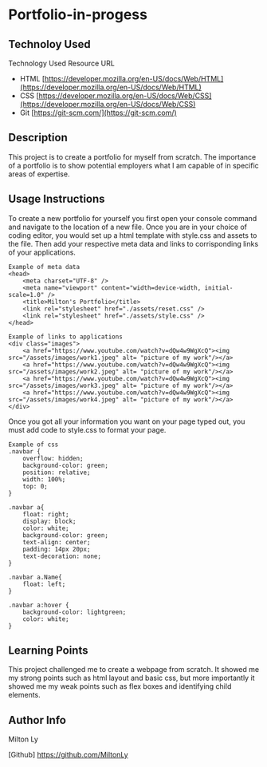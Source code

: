 # Portfolio-in-progess

## Technoloy Used

Technology Used
Resource URL
- HTML [https://developer.mozilla.org/en-US/docs/Web/HTML](https://developer.mozilla.org/en-US/docs/Web/HTML)
- CSS  [https://developer.mozilla.org/en-US/docs/Web/CSS](https://developer.mozilla.org/en-US/docs/Web/CSS) 
- Git  [https://git-scm.com/](https://git-scm.com/)

## Description

This project is to create a portfolio for myself from scratch. The importance of a portfolio is to show potential employers what I am capable of in specific areas of expertise.

## Usage Instructions

To create a new portfolio for yourself you first open your console command and navigate to the location of a new file. Once you are in your choice of coding editor, you would set up a html template with style.css and assets to the file. 
Then add your respective meta data and links to corrisponding links of your applications. 

```
Example of meta data
<head>
    <meta charset="UTF-8" />
    <meta name="viewport" content="width=device-width, initial-scale=1.0" />
    <title>Milton's Portfolio</title>
    <link rel="stylesheet" href="./assets/reset.css" />
    <link rel="stylesheet" href="./assets/style.css" />
</head>
```
```
Example of links to applications
<div class="images">
    <a href="https://www.youtube.com/watch?v=dQw4w9WgXcQ"><img src="/assets/images/work1.jpeg" alt= "picture of my work"/></a>
    <a href="https://www.youtube.com/watch?v=dQw4w9WgXcQ"><img src="/assets/images/work2.jpeg" alt= "picture of my work"/></a>
    <a href="https://www.youtube.com/watch?v=dQw4w9WgXcQ"><img src="/assets/images/work3.jpeg" alt= "picture of my work"/></a>
    <a href="https://www.youtube.com/watch?v=dQw4w9WgXcQ"><img src="/assets/images/work4.jpeg" alt= "picture of my work"/></a>
</div>
```
Once you got all your information you want on your page typed out, you must add code to style.css to format your page.

```
Example of css
.navbar {
    overflow: hidden;
    background-color: green;
    position: relative;
    width: 100%;
    top: 0;
}

.navbar a{
    float: right;
    display: block;
    color: white;
    background-color: green;
    text-align: center;
    padding: 14px 20px;
    text-decoration: none;
}

.navbar a.Name{
    float: left;
}

.navbar a:hover {
    background-color: lightgreen;
    color: white;
}
```
## Learning Points

This project challenged me to create a webpage from scratch. It showed me my strong points such as html layout and basic css, but more importantly it showed me my weak points such as flex boxes and identifying child elements.

## Author Info

Milton Ly

[Github] https://github.com/MiltonLy